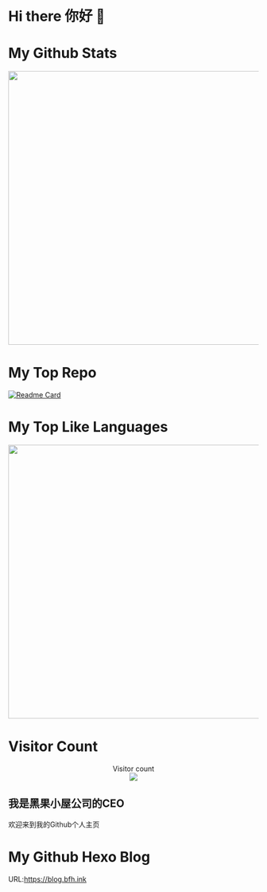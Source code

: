 # Hi there 你好 👋

# My Github Stats

<p align="center"> 
  <img src="https://github-readme-stats.vercel.app/api?username=black-fruit&show_icons=true&theme=github_dark&hide_border=true" width="550"/>
</p>

# My Top Repo

[![Readme Card](https://github-readme-stats.vercel.app/api/pin/?username=black-fruit&repo=cnote-cpp-stl&theme=github_dark&hide_border=true)](https://github.com/black-fruit/cnote-cpp-stl)

# My Top Like Languages

<p align="center"> 
  <img src="https://github-readme-stats.vercel.app/api/top-langs/?username=black-fruit&layout=compact&theme=github_dark&hide_border=true" width="550"/>
</p>

# Visitor Count

<p align="center"> 
  Visitor count<br>
  <img src="https://profile-counter.glitch.me/black-fruit/count.svg" />
</p>

## 我是黑果小屋公司的CEO
欢迎来到我的Github个人主页

# My Github Hexo Blog
URL:https://blog.bfh.ink

